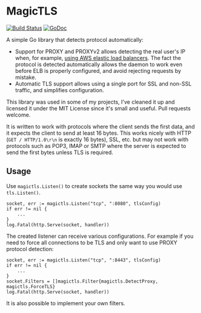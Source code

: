 # MagicTLS

[![Build Status](https://github.com/MagicalTux/magictls/workflows/Go/badge.svg)](https://github.com/MagicalTux/magictls/actions)
[![GoDoc](https://godoc.org/github.com/MagicalTux/magictls?status.svg)](https://godoc.org/github.com/MagicalTux/magictls)

A simple Go library that detects protocol automatically:

* Support for PROXY and PROXYv2 allows detecting the real user's IP when, for example, [using AWS elastic load balancers](https://docs.aws.amazon.com/elasticloadbalancing/latest/classic/enable-proxy-protocol.html). The fact the protocol is detected automatically allows the daemon to work even before ELB is properly configured, and avoid rejecting requests by mistake.
* Automatic TLS support allows using a single port for SSL and non-SSL traffic, and simplifies configuration.

This library was used in some of my projects, I've cleaned it up and licensed it under the MIT License since it's small and useful. Pull requests welcome.

It is written to work with protocols where the client sends the first data, and it expects the client to send at least 16 bytes. This works nicely with HTTP (`GET / HTTP/1.0\r\n` is exactly 16 bytes), SSL, etc. but may not work with protocols such as POP3, IMAP or SMTP where the server is expected to send the first bytes unless TLS is required.

## Usage

Use `magictls.Listen()` to create sockets the same way you would use `tls.Listen()`.

	socket, err := magictls.Listen("tcp", ":8080", tlsConfig)
	if err != nil {
		...
	}
	log.Fatal(http.Serve(socket, handler))

The created listener can receive various configurations. For example if you need to force all connections to be TLS and only want to use PROXY protocol detection:

	socket, err := magictls.Listen("tcp", ":8443", tlsConfig)
	if err != nil {
		...
	}
	socket.Filters = []magictls.Filter{magictls.DetectProxy, magictls.ForceTLS}
	log.Fatal(http.Serve(socket, handler))

It is also possible to implement your own filters.
